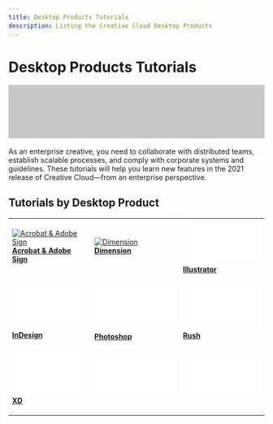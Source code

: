 ```yaml
---
title: Desktop Products Tutorials
description: Listing the Creative Cloud Desktop Products
---
```


# Desktop Products Tutorials

![Tutorial Hero Image](../assets/hero_placeholder.png)

As an enterprise creative, you need to collaborate with distributed teams, establish scalable processes, and comply with corporate systems and guidelines. These tutorials will help you learn new features in the 2021 release of Creative Cloud—from an enterprise perspective. 

## Tutorials by Desktop Product

<table>
<tr>
 <td>
    <a href="max2020/acrobat-sign.md">
      <img alt="Acrobat & Adobe Sign" src="../assets/Quick-Tour.png" />
    </a>
    <div>
    <a href="max2020/acrobat-sign.md"><strong>Acrobat & Adobe Sign</strong></a>
    </div>
    <br>
  </td>
  <td>
    <a href="max2020/dimension.md">
      <img alt="Dimension" src="../assets/Send-to-single-recipient.png" />
    </a>
    <div>
    <a href="max2020/dimension.md"><strong>Dimension</strong></a>
    </div>
    <br>
  </td>
  <td>
    <a href="max2020/illustrator.md">
      <img alt="Illustrator" src="../assets/Whitespacer.png" />
    </a>
    <div>
    <a href="max2020/illustrator.md"><strong>Illustrator</strong></a>
    </div>
    <br>
  </td>
</tr>
<tr>
 <td>
    <a href="max2020/indesign.md">
      <img alt="InDesign" src="../assets/Whitespacer.png" />
    </a>
    <div>
    <a href="max2020/indesign.md"><strong>InDesign</strong></a>
    </div>
    <br>
  </td>
  <td>
    <a href="max2020/photoshop.md">
      <img alt="Photoshop" src="../assets/Whitespacer.png" />
    </a>
    <div>
    <a href="max2020/photoshop.md"><strong>Photoshop</strong></a>
    </div>
    <br>
  </td>
  <td>
    <a href="max2020/rush.md">
      <img alt="Rush" src="../assets/Whitespacer.png" />
    </a>
    <div>
    <a href="max2020/rush.md"><strong>Rush</strong></a>
    </div>
    <br>
  </td>
</tr>
<tr>
 <td>
    <a href="max2020/xd.md">
      <img alt="XD" src="../assets/Whitespacer.png" />
    </a>
    <div>
    <a href="max2020/xd.md"><strong>XD</strong></a>
    </div>
    <br>
  </td>
  <td>
    <img alt="Spacer" src="../assets/Whitespacer.png" />
    <div>
    <br>
  </td>
  <td>
    <img alt="Spacer" src="../assets/Whitespacer.png" />
    <div>
    <br>
  </td>
</tr>
</table>